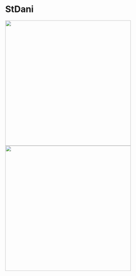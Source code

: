 <h1>StDani</h1>
<a href="https://soundcloud.com/stdani/tracks" target="_blank"><img src="https://upload.wikimedia.org/wikipedia/de/thumb/f/f4/SoundCloud_-_Logo.svg/1200px-SoundCloud_-_Logo.svg.png" width="400px"></a>
<a href="https://stdani.newgrounds.com/audio" target="_blank"><img src="https://pyxis.nymag.com/v1/imgs/05c/cdc/71b45e323eaba3ea5c9700b0637e8e0b19-26-newgrounds.jpg" width="400px"></a>
